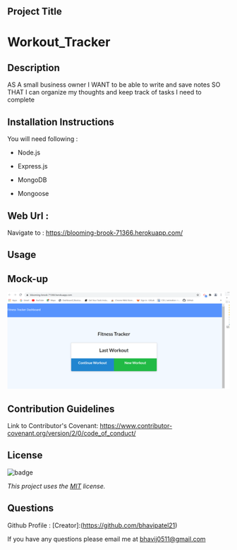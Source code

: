 ## Project Title
# Workout_Tracker  

## Description
AS A small business owner I WANT to be able to write and save notes SO THAT I can organize my thoughts and keep track of tasks I need to complete


## Installation Instructions
You will need following  :

* Node.js

* Express.js

* MongoDB

* Mongoose




## Web Url :

Navigate to : https://blooming-brook-71366.herokuapp.com/

## Usage

## Mock-up 
![Workout tracker homepage](./public/assets/images/workouttrackerhomepage.png)



## Contribution Guidelines
Link to Contributor's Covenant: https://www.contributor-covenant.org/version/2/0/code_of_conduct/

## License
![badge](https://img.shields.io/badge/license-MIT-blueviolet)

*This project uses the [MIT](https://spdx.org/licenses/MIT.html) license.*


## Questions
Github Profile : [Creator]:(https://github.com/bhavipatel21)

If you have any questions please email me at bhavij0511@gmail.com
